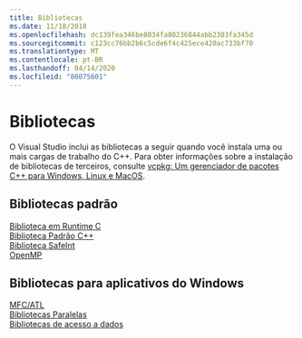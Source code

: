 ```yaml
---
title: Bibliotecas
ms.date: 11/18/2018
ms.openlocfilehash: dc139fea346be8034fa80236844abb2303fa345d
ms.sourcegitcommit: c123cc76bb2b6c5cde6f4c425ece420ac733bf70
ms.translationtype: MT
ms.contentlocale: pt-BR
ms.lasthandoff: 04/14/2020
ms.locfileid: "80075601"
---
```

# <a name="libraries"></a>Bibliotecas

O Visual Studio inclui as bibliotecas a seguir quando você instala uma ou mais cargas de trabalho do C++. Para obter informações sobre a instalação de bibliotecas de terceiros, consulte [vcpkg: Um gerenciador de pacotes C++ para Windows, Linux e MacOS](../build/vcpkg.md).

## <a name="standard-libraries"></a>Bibliotecas padrão

[Biblioteca em Runtime C](../c-runtime-library/c-run-time-library-reference.md)<br/>
[Biblioteca Padrão C++](../standard-library/cpp-standard-library-reference.md)<br/>
[Biblioteca SafeInt](../safeint/safeint-library.md)<br/>
[OpenMP](../parallel/openmp/openmp-in-visual-cpp.md)

## <a name="libraries-for-windows-applications"></a>Bibliotecas para aplicativos do Windows

[MFC/ATL](../mfc/mfc-and-atl.md)<br/>
[Bibliotecas Paralelas](../parallel/parallel-programming-in-visual-cpp.md)<br/>
[Bibliotecas de acesso a dados](../data/data-access-in-cpp.md)
